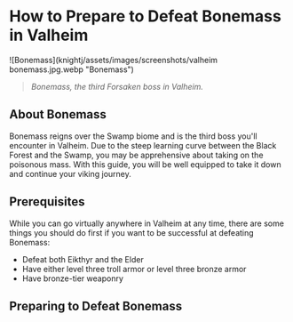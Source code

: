 # How to Prepare to Defeat Bonemass in Valheim

![Bonemass](knightj/assets/images/screenshots/valheim bonemass.jpg.webp "Bonemass")

>*Bonemass, the third Forsaken boss in Valheim.*

## About Bonemass

Bonemass reigns over the Swamp biome and is the third boss you'll encounter in Valheim. Due to the steep learning curve between the Black Forest and the Swamp, you may be apprehensive about taking on the poisonous mass. With this guide, you will be well equipped to take it down and continue your viking journey.

## Prerequisites

While you can go virtually anywhere in Valheim at any time, there are some things you should do first if you want to be successful at defeating Bonemass:

- Defeat both Eikthyr and the Elder
- Have either level three troll armor or level three bronze armor
- Have bronze-tier weaponry

## Preparing to Defeat Bonemass

